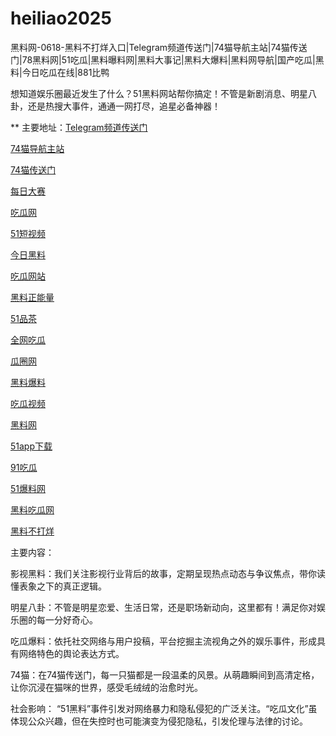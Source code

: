 # heiliao2025
黑料网-0618-黑料不打烊入口|Telegram频道传送门|74猫导航主站|74猫传送门|78黑料网|51吃瓜|黑料曝料网|黑料大事记|黑料大爆料|黑料网导航|国产吃瓜|黑料|今日吃瓜在线|881比鸭

想知道娱乐圈最近发生了什么？51黑料网站帮你搞定！不管是新剧消息、明星八卦，还是热搜大事件，通通一网打尽，追星必备神器！

** 主要地址：<a href="https://74mao.com/">Telegram频道传送门</a>

<a href="https://74mao.com/">74猫导航主站</a>

<a href="https://74mao.com/">74猫传送门</a>

<a href="https://pc1-26.pages.dev/">每日大赛</a>

<a href="https://cg1-39.pages.dev/">吃瓜网</a>

<a href="https://pc2-25.pages.dev/">51短视频</a>

<a href="https://pc10-24.pages.dev/">今日黑料</a>

<a href="https://cg1-27.pages.dev/">吃瓜网站</a>

<a href="https://cg8-12.pages.dev/">黑料正能量</a>

<a href="https://pc8-34.pages.dev/">51品茶</a>

<a href="https://cg4-21.pages.dev/">全网吃瓜</a>

<a href="https://cg6-21.pages.dev/">瓜圈网</a>

<a href="https://cg5-24.pages.dev/">黑料爆料</a>

<a href="https://cg9-07.pages.dev/">吃瓜视频</a>

<a href="https://heiliaowangjin.pages.dev/">黑料网</a>

<a href="https://xiazaianzhuang.pages.dev/">51app下载</a>

<a href="https://91chiguazhongxin.pages.dev/">91吃瓜</a>

<a href="https://jinrichigua01.pages.dev/">51爆料网</a>

<a href="https://chiguaqunzhongde.pages.dev/">黑料吃瓜网</a>

<a href="https://heiliaobudayang01.pages.dev/">黑料不打烊</a>

主要内容：

影视黑料：我们关注影视行业背后的故事，定期呈现热点动态与争议焦点，带你读懂表象之下的真正逻辑。

明星八卦：不管是明星恋爱、生活日常，还是职场新动向，这里都有！满足你对娱乐圈的每一分好奇心。

吃瓜爆料：依托社交网络与用户投稿，平台挖掘主流视角之外的娱乐事件，形成具有网络特色的舆论表达方式。

74猫：在74猫传送门，每一只猫都是一段温柔的风景。从萌趣瞬间到高清定格，让你沉浸在猫咪的世界，感受毛绒绒的治愈时光。

社会影响：
“51黑料”事件引发对网络暴力和隐私侵犯的广泛关注。“吃瓜文化”虽体现公众兴趣，但在失控时也可能演变为侵犯隐私，引发伦理与法律的讨论。

